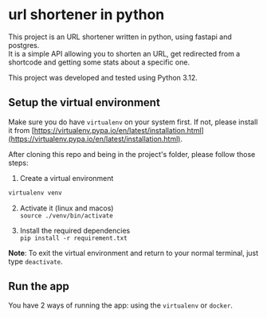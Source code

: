 # url shortener in python

This project is an URL shortener written in python, using fastapi and postgres.  
It is a simple API allowing you to shorten an URL, get redirected from a shortcode and getting 
some stats about a specific one.

This project was developed and tested using Python 3.12.

## Setup the virtual environment

Make sure you do have `virtualenv` on your system first. If not, please install it from 
[https://virtualenv.pypa.io/en/latest/installation.html](https://virtualenv.pypa.io/en/latest/installation.html).

After cloning this repo and being in the project's folder, please follow those steps:

1. Create a virtual environment   
```bash
virtualenv venv
```

2. Activate it (linux and macos)  
```source ./venv/bin/activate```

3. Install the required dependencies  
```pip install -r requirement.txt```

**Note**: To exit the virtual environment and return to your normal terminal, just type `deactivate`.


## Run the app

You have 2 ways of running the app: using the `virtualenv` or `docker`.


